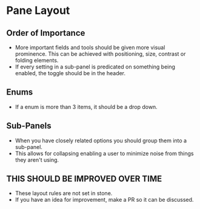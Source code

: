 # Pane Layout

## Order of Importance

- More important fields and tools should be given more visual prominence. This can be achieved with positioning, size, contrast or folding elements.
- If every setting in a sub-panel is predicated on something being enabled, the toggle should be in the header.

## Enums

- If a enum is more than 3 items, it should be a drop down.

## Sub-Panels

- When you have closely related options you should group them into a sub-panel.
- This allows for collapsing enabling a user to minimize noise from things they aren't using.

## THIS SHOULD BE IMPROVED OVER TIME

- These layout rules are not set in stone.
- If you have an idea for improvement, make a PR so it can be discussed.
